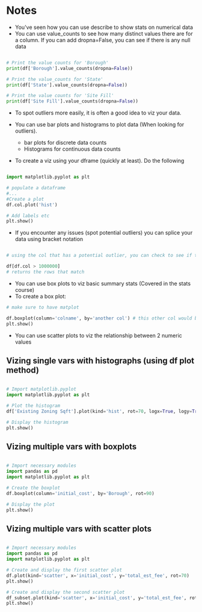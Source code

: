 # Notes

- You've seen how you can use describe to show stats on numerical data
- You can use value_counts to see how many distinct values there are for a column. If you can add dropna=False, you can see if there is any null data

```Python

# Print the value counts for 'Borough'
print(df['Borough'].value_counts(dropna=False))

# Print the value_counts for 'State'
print(df['State'].value_counts(dropna=False))

# Print the value counts for 'Site Fill'
print(df['Site Fill'].value_counts(dropna=False))

```

- To spot outliers more easily, it is often a good idea to viz your data.
- You can use bar plots and histograms to plot data (When looking for outliers).
  - bar plots for discrete data counts
  - Histograms for continuous data counts


- To create a viz using your dframe (quickly at least). Do the following

```Python

import matplotlib.pyplot as plt

# populate a dataframe
#...
#Create a plot
df.col.plot('hist')

# Add labels etc
plt.show()

```

- If you encounter any issues (spot potential outliers) you can splice your data using bracket notation

```Python

# using the col that has a potential outlier, you can check to see if the data point is vastly off or if it is accurate

df[df.col > 1000000]
# returns the rows that match

```

- You can use box plots to viz basic summary stats (Covered in the stats course)
- To create a box plot:

```Python
# make sure to have matplot

df.boxplot(column='colname', by='another col') # this other col would be the 'group by'
plt.show()

```

- You can use scatter plots to viz the relationship between 2 numeric values

## Vizing single vars with histographs (using df plot method)

```Python

# Import matplotlib.pyplot
import matplotlib.pyplot as plt

# Plot the histogram
df['Existing Zoning Sqft'].plot(kind='hist', rot=70, logx=True, logy=True)

# Display the histogram
plt.show()

```

## Vizing multiple vars with boxplots

```Python

# Import necessary modules
import pandas as pd
import matplotlib.pyplot as plt

# Create the boxplot
df.boxplot(column='initial_cost', by='Borough', rot=90)

# Display the plot
plt.show()


```

## Vizing multiple vars with scatter plots

```Python

# Import necessary modules
import pandas as pd
import matplotlib.pyplot as plt

# Create and display the first scatter plot
df.plot(kind='scatter', x='initial_cost', y='total_est_fee', rot=70)
plt.show()

# Create and display the second scatter plot
df_subset.plot(kind='scatter', x='initial_cost', y='total_est_fee', rot=70)
plt.show()

```